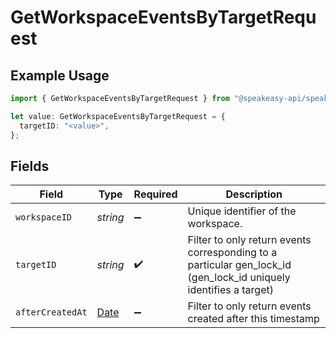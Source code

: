 # GetWorkspaceEventsByTargetRequest

## Example Usage

```typescript
import { GetWorkspaceEventsByTargetRequest } from "@speakeasy-api/speakeasy-client-sdk-typescript/sdk/models/operations";

let value: GetWorkspaceEventsByTargetRequest = {
  targetID: "<value>",
};
```

## Fields

| Field                                                                                                             | Type                                                                                                              | Required                                                                                                          | Description                                                                                                       |
| ----------------------------------------------------------------------------------------------------------------- | ----------------------------------------------------------------------------------------------------------------- | ----------------------------------------------------------------------------------------------------------------- | ----------------------------------------------------------------------------------------------------------------- |
| `workspaceID`                                                                                                     | *string*                                                                                                          | :heavy_minus_sign:                                                                                                | Unique identifier of the workspace.                                                                               |
| `targetID`                                                                                                        | *string*                                                                                                          | :heavy_check_mark:                                                                                                | Filter to only return events corresponding to a particular gen_lock_id (gen_lock_id uniquely identifies a target) |
| `afterCreatedAt`                                                                                                  | [Date](https://developer.mozilla.org/en-US/docs/Web/JavaScript/Reference/Global_Objects/Date)                     | :heavy_minus_sign:                                                                                                | Filter to only return events created after this timestamp                                                         |